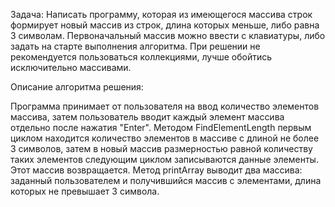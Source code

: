 Задача: Написать программу, которая из имеющегося массива строк формирует новый массив из строк, длина которых меньше, либо равна 3 символам. Первоначальный массив можно ввести с клавиатуры, либо задать на старте выполнения алгоритма. При решении не рекомендуется пользоваться коллекциями, лучше обойтись исключительно массивами.

Описание алгоритма решения:

Программа принимает от пользователя на ввод количество элементов массива, затем пользователь вводит каждый элемент массива отдельно после нажатия "Enter". Методом FindElementLength первым циклом находится количество элементов в массиве с длиной не более 3 символов, затем в новый массив размерностью равной количеству таких элементов следующим циклом записываются данные элементы. Этот массив возвращается. Метод printArray выводит два массива: заданный пользователем и получившийся массив с элементами, длина которых не превышает 3 символа.
